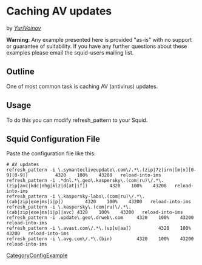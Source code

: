 # Caching AV updates

by
*[YuriVoinov](https://wiki.squid-cache.org/action/show/ConfigExamples/Caching/CachingAVUpdates/YuriVoinov#)*

**Warning**: Any example presented here is provided "as-is" with no
support or guarantee of suitability. If you have any further questions
about these examples please email the squid-users mailing list.

## Outline

One of most common task is caching AV (antivirus) updates.

## Usage

To do this you can modify refresh\_pattern to your Squid.

## Squid Configuration File

Paste the configuration file like this:

    # AV updates
    refresh_pattern -i \.symantecliveupdate\.com\/.*\.(zip|7z|irn|[m|x][0-9][0-9])          4320    100%    43200   reload-into-ims
    refresh_pattern -i .*dnl.*\.geo\.kaspersky\.(com|ru)\/.*\.(zip|avc|kdc|nhg|klz|d[at|if])        4320    100%    43200   reload-into-ims
    refresh_pattern -i \.kaspersky-labs\.(com|ru)\/.*\.(cab|zip|exe|ms[i|p])        4320    100%    43200   reload-into-ims
    refresh_pattern -i \.kaspersky\.(com|ru)\/.*\.(cab|zip|exe|ms[i|p]|avc) 4320    100%    43200   reload-into-ims
    refresh_pattern -i .update\.geo\.drweb\.com     4320    100%    43200   reload-into-ims
    refresh_pattern -i \.avast.com\/.*\.(vp[u|aa])          4320    100%    43200   reload-into-ims
    refresh_pattern -i \.avg.com\/.*\.(bin)         4320    100%    43200   reload-into-ims

[CategoryConfigExample](https://wiki.squid-cache.org/action/show/ConfigExamples/Caching/CachingAVUpdates/CategoryConfigExample#)
